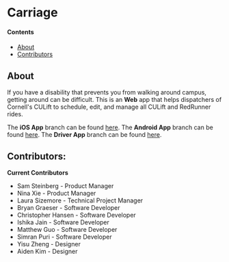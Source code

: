 # Carriage
 
#### Contents
  - [About](#about)
  - [Contributors](#contributors)
 
## About
If you have a disability that prevents you from walking around campus, getting around can be difficult. This is an **Web** app that helps dispatchers of Cornell's CULift to schedule, edit, and manage all CULift and RedRunner rides. 
 
The **iOS App** branch can be found [here](https://github.com/cornell-dti/carriage-ios). The **Android App** branch can be found [here](https://github.com/cornell-dti/carriage-android). The **Driver App** branch can be found [here](https://github.com/cornell-dti/carriage-driver). 
 
## Contributors: 
**Current Contributors**
* Sam Steinberg - Product Manager
* Nina Xie - Product Manager
* Laura Sizemore - Technical Project Manager
* Bryan Graeser - Software Developer
* Christopher Hansen - Software Developer
* Ishika Jain - Software Developer
* Matthew Guo - Software Developer
* Simran Puri - Software Developer
* Yisu Zheng - Designer
* Aiden Kim - Designer

